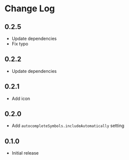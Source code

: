 # Change Log

## 0.2.5

- Update dependencies
- Fix typo

## 0.2.2

- Update dependencies

## 0.2.1

- Add icon

## 0.2.0

- Add `autocompleteSymbols.includeAutomatically` setting

## 0.1.0

- Initial release

